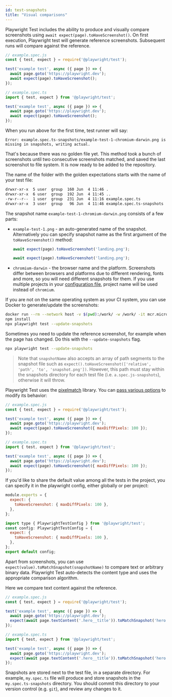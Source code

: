 ```yaml
---
id: test-snapshots
title: "Visual comparisons"
---
```


Playwright Test includes the ability to produce and visually compare screenshots using `await expect(page).toHaveScreenshot()`. On first execution, Playwright test will generate reference screenshots. Subsequent runs will compare against the reference.

```js tab=js-js
// example.spec.js
const { test, expect } = require('@playwright/test');

test('example test', async ({ page }) => {
  await page.goto('https://playwright.dev');
  await expect(page).toHaveScreenshot();
});
```

```js tab=js-ts
// example.spec.ts
import { test, expect } from '@playwright/test';

test('example test', async ({ page }) => {
  await page.goto('https://playwright.dev');
  await expect(page).toHaveScreenshot();
});
```

When you run above for the first time, test runner will say:
```
Error: example.spec.ts-snapshots/example-test-1-chromium-darwin.png is missing in snapshots, writing actual.
```

That's because there was no golden file yet. This method took a bunch of screenshots until two consecutive
screenshots matched, and saved the last screenshot to file system. It is now ready to be added to the repository.

The name of the folder with the golden expectations starts with the name of your test file:

```bash
drwxr-xr-x  5 user  group  160 Jun  4 11:46 .
drwxr-xr-x  6 user  group  192 Jun  4 11:45 ..
-rw-r--r--  1 user  group  231 Jun  4 11:16 example.spec.ts
drwxr-xr-x  3 user  group   96 Jun  4 11:46 example.spec.ts-snapshots
```

The snapshot name `example-test-1-chromium-darwin.png` consists of a few parts:
- `example-test-1.png` - an auto-generated name of the snapshot. Alternatively you can specify snapshot name as the first argument of the `toHaveScreenshot()` method:
    ```js tab=js-js
    await expect(page).toHaveScreenshot('landing.png');
    ```
    ```js tab=js-ts
    await expect(page).toHaveScreenshot('landing.png');
    ```

- `chromium-darwin` - the browser name and the platform. Screenshots differ between browsers and platforms due to different rendering, fonts and more, so you will need different snapshots for them. If you use multiple projects in your [configuration file](./test-configuration.md), project name will be used instead of `chromium`.

If you are not on the same operating system as your CI system, you can use Docker to generate/update the screenshots:

```bash
docker run --rm --network host -v $(pwd):/work/ -w /work/ -it mcr.microsoft.com/playwright:v1.25.0-focal /bin/bash
npm install
npx playwright test --update-snapshots
```

Sometimes you need to update the reference screenshot, for example when the page has changed. Do this with the  `--update-snapshots` flag.

```bash
npx playwright test --update-snapshots
```

> Note that `snapshotName` also accepts an array of path segments to the snapshot file such as `expect().toHaveScreenshot(['relative', 'path', 'to', 'snapshot.png'])`.
> However, this path must stay within the snapshots directory for each test file (i.e. `a.spec.js-snapshots`), otherwise it will throw.

Playwright Test uses the [pixelmatch](https://github.com/mapbox/pixelmatch) library. You can [pass various options](./test-assertions#page-assertions-to-have-screenshot-2) to modify its behavior:

```js tab=js-js
// example.spec.js
const { test, expect } = require('@playwright/test');

test('example test', async ({ page }) => {
  await page.goto('https://playwright.dev');
  await expect(page).toHaveScreenshot({ maxDiffPixels: 100 });
});
```

```js tab=js-ts
// example.spec.ts
import { test, expect } from '@playwright/test';

test('example test', async ({ page }) => {
  await page.goto('https://playwright.dev');
  await expect(page).toHaveScreenshot({ maxDiffPixels: 100 });
});
```

If you'd like to share the default value among all the tests in the project, you can specify it in the playwright config, either globally or per project:

```js tab=js-js
module.exports = {
  expect: {
    toHaveScreenshot: { maxDiffPixels: 100 },
  },
};
```

```js tab=js-ts
import type { PlaywrightTestConfig } from '@playwright/test';
const config: PlaywrightTestConfig = {
  expect: {
    toHaveScreenshot: { maxDiffPixels: 100 },
  },
};
export default config;
```

Apart from screenshots, you can use `expect(value).toMatchSnapshot(snapshotName)` to compare text or arbitrary binary data. Playwright Test auto-detects the content type and uses the appropriate comparison algorithm.

Here we compare text content against the reference.

```js tab=js-js
// example.spec.js
const { test, expect } = require('@playwright/test');

test('example test', async ({ page }) => {
  await page.goto('https://playwright.dev');
  expect(await page.textContent('.hero__title')).toMatchSnapshot('hero.txt');
});
```

```js tab=js-ts
// example.spec.ts
import { test, expect } from '@playwright/test';

test('example test', async ({ page }) => {
  await page.goto('https://playwright.dev');
  expect(await page.textContent('.hero__title')).toMatchSnapshot('hero.txt');
});
```

Snapshots are stored next to the test file, in a separate directory. For example, `my.spec.ts` file will produce and store snapshots in the `my.spec.ts-snapshots` directory. You should commit this directory to your version control (e.g. `git`), and review any changes to it.
